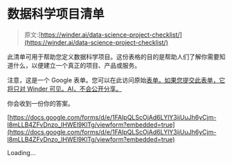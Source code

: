 # 数据科学项目清单

> 原文:[https://winder.ai/data-science-project-checklist/](https://winder.ai/data-science-project-checklist/)

此清单可用于帮助您定义数据科学项目。这份表格的目的是帮助人们了解你需要知道什么，以便建立一个真正的项目、产品或服务。

注意，这是一个 Google 表单。您可以在此访问原始[表单。如果您提交此表单，它将只对 Winder 可见。AI，不会公开分享。](https://docs.google.com/forms/d/e/1FAIpQLScOjAd6LYlY3ijUuJh6yCjm-l8mLLB4ZFvDnzo_IHWEl9KlTg/viewform?usp=sf_link)

你会收到一份你的答案。

[https://docs.google.com/forms/d/e/1FAIpQLScOjAd6LYlY3ijUuJh6yCjm-l8mLLB4ZFvDnzo_IHWEl9KlTg/viewform?embedded=true](https://docs.google.com/forms/d/e/1FAIpQLScOjAd6LYlY3ijUuJh6yCjm-l8mLLB4ZFvDnzo_IHWEl9KlTg/viewform?embedded=true)

Loading...